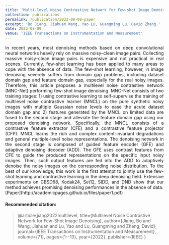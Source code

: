 ```yaml
---
title: "Multi-level Noise Contrastive Network for Few-shot Image Denoising"
collection: publications
permalink: /publication/2022-08-09-paper
excerpt: 'Bo Jiang, Jiahuan Wang, Yao Lu, Guangming Lu, David Zhang.'
date: 2022-08-09
venue: 'IEEE Transactions on Instrumentation and Measurement'
---
```

<div style="text-align: justify;">
In recent years, most denoising methods based on deep convolutional neural networks heavily rely on massive noisy–clean image pairs. Collecting massive noisy–clean image pairs is expensive and not practical in real scenes. Currently, few-shot learning has been applied to many areas to cope with the absence of data. The few-shot learning, however, in image denoising severely suffers from domain gap problems, including dataset domain gap and feature domain gap, especially for the real noisy images. Therefore, this article proposes a multilevel noise contrastive network (MNC-Net) performing few-shot image denoising. MNC-Net consists of two training stages: 1) using contrastive learning to self-supervise the training of multilevel noise contrastive learner (MNCL) on the pure synthetic noisy images with multiple Gaussian noise levels to ease the acute dataset domain gap and 2) features generated by the MNCL on limited data are fused to the second stage and alleviate the feature domain gap using our proposed denoising network. Specifically, the MNCL consists of a contrastive feature extractor (CFE) and a contrastive feature projector (CFP). MNCL learns the rich and complex content-invariant degradations and general multiple-level noise representations. The denoising network in the second stage is composed of guided feature encoder (GFE) and adaptive denoising decoder (ADD). The GFE uses contrast features from CFE to guide the produced representations on the specific input noisy images. Then, such output features are fed into the ADD to adaptively denoise the noisy images on the corresponding noise distribution. To the best of our knowledge, this work is the first attempt to jointly use the few-shot learning and contrastive learning in the deep denoising field. Extensive experiments on CBSD68, Kodak24, Set12, SIDD, and DND show that our method achieves promising denoising performances in the absence of data.
</div> [Paper](http://academicpages.github.io/files/paper1.pdf)



#### Recommended citation: 
> @article{jiang2022multilevel,
>   title={Multilevel Noise Contrastive Network for Few-Shot Image Denoising},
>   author={Jiang, Bo and Wang, Jiahuan and Lu, Yao and Lu, Guangming and Zhang, David},
>   journal={IEEE Transactions on Instrumentation and Measurement},
>   volume={71},
>   pages={1--13},
>   year={2022},
>   publisher={IEEE}
> }
